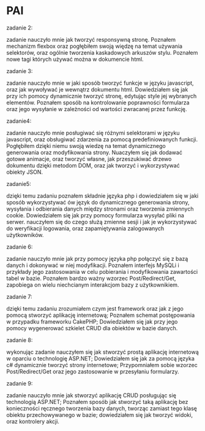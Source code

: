 # PAI

zadanie 2:

zadanie nauczyło mnie jak tworzyć responsywną stronę. Poznałem mechanizm flexbox oraz pogłębiłem swoją więdzę na temat używania selektorów, oraz ogólnie tworzenia kaskadowych arkuszów stylu. Poznałem nowe tagi których używać można w dokumencie html.

zadanie 3:

zadanie nauczyło mnie w jaki sposób tworzyć funkcje w języku javascript, oraz jak wywoływać je wewnątrz dokumentu html. Dowiedziałem się jak przy ich pomocy dynamicznie tworzyć stronę, edytując style jej wybranych elementów. Poznałem sposób na kontrolowanie poprawności formularza oraz jego wysyłanie w zależności od wartości zwracanej przez funkcję.

zadanie4:

zadanie nauczyło mnie posługiwać się różnymi selektorami w języku javascript, oraz obsługiwać zdarzenia za pomocą predefiniowanych funkcji. Pogłębiłem dzięki niemu swoją wiedzę na temat dynamicznego generowania oraz modyfikowania strony. Nuaczyłem się jak dodawać gotowe animacje, oraz tworzyć własne, jak przeszukiwać drzewo dokumentu dzięki metodom DOM, oraz jak tworzyć i wykorzystywać obiekty JSON.

zadanie5:

dzięki temu zadaniu poznałem składnie języka php i dowiedziałem się w jaki sposób wykorzystywać ów język do dynamicznego generowania strony, wysyłania i odbierania danych między stronami oraz tworzenia zmiennych cookie. Dowiedziałem się jak przy pomocy formularza wysyłać pliki na serwer. nauczyłem się do czego służą zmienne sesji i jak je wykorzystywać do weryfikacji logowania, oraz zapamiętywania zalogowanych użytkowników.

zadanie 6:

zadanie nauczyło mnie jak przy pomocy języka php połączyć się z bazą danych i dokonywać w niej modyfikacji. Poznałem interfejs MySQLi i przykłady jego zastosowania w celu pobierania i modyfikowania zawartości tabel w bazie. Poznałem bardzo ważny wzorzec Post/Redirect/Get, zapobiega on wielu niechcianym interakcjom bazy z użytkownikiem.

zadanie 7:

dzięki temu zadaniu zrozumiałem czym jest framework oraz jak z jego pomocą stworzyć aplikację internetową; Poznałem schemat postępowania w przypadku frameworku CakePHP; Dowiedziałem się jak przy jego pomocy wygenerować szkielet CRUD dla obiektów w bazie danych. 

zadanie 8:

wykonując zadanie nauczyłem się jak stworzyć prostą aplikację internetową w oparciu o technologię ASP.NET; Dowiedziałem się jak za pomocą języka c# dynamicznie tworzyć strony internetowe; Przypomniałem sobie wzorzec Post/Redirect/Get oraz jego zastosowanie w przesyłaniu formularzy.

zadanie 9:

zadanie nauczyło mnie jak stworzyć aplikację CRUD posługując się technologią ASP.NET; Poznałem sposób jak stworzyć taką aplikację bez konieczności ręcznego tworzenia bazy danych, tworząc zamiast tego klasę obiektu przechowywanego w bazie; dowiedziałem się jak tworzyć widoki, oraz kontrolery akcji.

